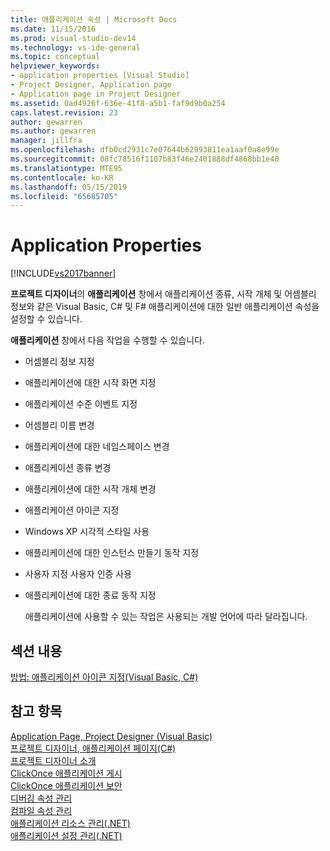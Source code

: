 ```yaml
---
title: 애플리케이션 속성 | Microsoft Docs
ms.date: 11/15/2016
ms.prod: visual-studio-dev14
ms.technology: vs-ide-general
ms.topic: conceptual
helpviewer_keywords:
- application properties [Visual Studio]
- Project Designer, Application page
- Application page in Project Designer
ms.assetid: 0ad4926f-636e-41f8-a5b1-faf9d9b0a254
caps.latest.revision: 23
author: gewarren
ms.author: gewarren
manager: jillfra
ms.openlocfilehash: dfb0cd2931c7e07644b62993811ea1aaf0a8e99e
ms.sourcegitcommit: 08fc78516f1107b83f46e2401888df4868bb1e40
ms.translationtype: MTE95
ms.contentlocale: ko-KR
ms.lasthandoff: 05/15/2019
ms.locfileid: "65685705"
---
```

# <a name="application-properties"></a>Application Properties
[!INCLUDE[vs2017banner](../includes/vs2017banner.md)]

**프로젝트 디자이너**의 **애플리케이션** 창에서 애플리케이션 종류, 시작 개체 및 어셈블리 정보와 같은 Visual Basic, C# 및 F# 애플리케이션에 대한 일반 애플리케이션 속성을 설정할 수 있습니다.  
  
 **애플리케이션** 창에서 다음 작업을 수행할 수 있습니다.  
  
- 어셈블리 정보 지정  
  
- 애플리케이션에 대한 시작 화면 지정  
  
- 애플리케이션 수준 이벤트 지정  
  
- 어셈블리 이름 변경  
  
- 애플리케이션에 대한 네임스페이스 변경  
  
- 애플리케이션 종류 변경  
  
- 애플리케이션에 대한 시작 개체 변경  
  
- 애플리케이션 아이콘 지정  
  
- Windows XP 시각적 스타일 사용  
  
- 애플리케이션에 대한 인스턴스 만들기 동작 지정  
  
- 사용자 지정 사용자 인증 사용  
  
- 애플리케이션에 대한 종료 동작 지정  
  
  애플리케이션에 사용할 수 있는 작업은 사용되는 개발 언어에 따라 달라집니다.  
  
## <a name="in-this-section"></a>섹션 내용  
 [방법: 애플리케이션 아이콘 지정(Visual Basic, C#)](../ide/how-to-specify-an-application-icon-visual-basic-csharp.md)  
  
## <a name="see-also"></a>참고 항목  
 [Application Page, Project Designer (Visual Basic)](../ide/reference/application-page-project-designer-visual-basic.md)   
 [프로젝트 디자이너, 애플리케이션 페이지(C#)](../ide/reference/application-page-project-designer-csharp.md)   
 [프로젝트 디자이너 소개](https://msdn.microsoft.com/898dd854-c98d-430c-ba1b-a913ce3c73d7)   
 [ClickOnce 애플리케이션 게시](../deployment/publishing-clickonce-applications.md)   
 [ClickOnce 애플리케이션 보안](../deployment/securing-clickonce-applications.md)   
 [디버깅 속성 관리](https://msdn.microsoft.com/92474d16-e7fe-4fac-9287-6bd6b3a7eb68)   
 [컴파일 속성 관리](https://msdn.microsoft.com/94308881-f10f-4caf-a729-f1028e596a2c)   
 [애플리케이션 리소스 관리(.NET)](../ide/managing-application-resources-dotnet.md)   
 [애플리케이션 설정 관리(.NET)](../ide/managing-application-settings-dotnet.md)

